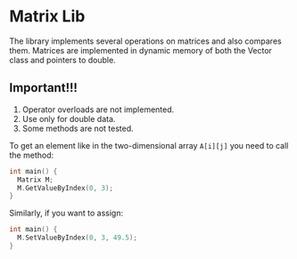 # Matrix Lib

The library implements several operations on matrices and also compares them. Matrices are implemented in dynamic memory of both the Vector class and pointers to double.

## Important!!!

1. Operator overloads are not implemented.
2. Use only for double data.
3. Some methods are not tested.

To get an element like in the two-dimensional array `A[i][j]` you need to call the method:

```cpp
int main() {
  Matrix M;
  M.GetValueByIndex(0, 3);
}
```

Similarly, if you want to assign:

```cpp
int main() {
  M.SetValueByIndex(0, 3, 49.5);
}
```
